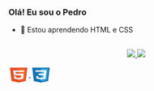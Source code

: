 ### Olá! Eu sou o Pedro

- 🌱 Estou aprendendo HTML e CSS
##
<div align="center">
  <a href="https://github.com/pedro-py">
  <img width="48%" src="https://github-readme-stats.vercel.app/api?username=pedro-py&show_icons=true&theme=dark&include_all_commits=true&count_private=true">
  <img width="48%" src="https://github-readme-stats.vercel.app/api/top-langs/?username=pedro-py&layout=compact&langs_count=7&theme=dark">
</div>
<div style="display: inline_block"><br>
  <img align="center" alt="Pedro-HTML" height="30" width="40" src="https://raw.githubusercontent.com/devicons/devicon/master/icons/html5/html5-original.svg">
  <img align="center" alt="Pedro-CSS" height="30" width="40" src="https://raw.githubusercontent.com/devicons/devicon/master/icons/css3/css3-original.svg">
